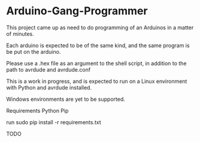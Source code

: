 # Arduino-Gang-Programmer

This project came up as need to do programming of an Arduinos in a matter of minutes. 

Each arduino is expected to be of the same kind, and the same program is be put on the arduino. 

Please use a .hex file as an argument to the shell script, in addition to the path to avrdude and avrdude.conf


This is a work in progress, and is expected to run on a Linux environment with Python and avrdude installed. 

Windows environments are yet to be supported. 


Requirements
Python
Pip

run sudo pip install -r requirements.txt

TODO
